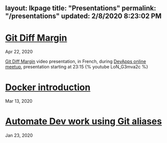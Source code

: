 layout: lkpage
title: "Presentations"
permalink: "/presentations"
updated: 2/8/2020 8:23:02 PM
---

# [Git Diff Margin](https://laurentkempe.com/presentations/Git%20Diff%20Margin/index.html#/)
Apr 22, 2020

[Git Diff Margin](https://marketplace.visualstudio.com/items?itemName=LaurentKempe.GitDiffMargin) video presentation, in French, during [DevApps online meetup](https://devapps.ms/meetup), presentation starting at 23:15
{% youtube LoN_G3mva2c %}

# [Docker introduction](https://laurentkempe.com/presentations/Docker%20introduction/index.html#/)
Mar 13, 2020

# [Automate Dev work using Git aliases](https://laurentkempe.com/presentations/Automate%20Dev%20work%20using%20Git%20aliases/index.html#/)
Jan 23, 2020

